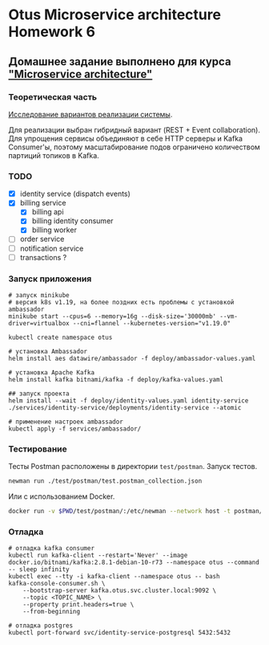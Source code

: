 # Otus Microservice architecture Homework 6

## Домашнее задание выполнено для курса ["Microservice architecture"](https://otus.ru/lessons/microservice-architecture/)

### Теоретическая часть

[Исследование вариантов реализации системы](docs/design.md).

Для реализации выбран гибридный вариант (REST + Event collaboration). Для упрощения сервисы объединяют в себе
HTTP серверы и Kafka Consumer'ы, поэтому масштабирование подов ограничено количеством партиций топиков в Kafka.

### TODO

* [x] identity service (dispatch events)
* [x] billing service
  * [x] billing api
  * [x] billing identity consumer
  * [x] billing worker
* [ ] order service
* [ ] notification service
* [ ] transactions ?

### Запуск приложения

```shell
# запуск minikube
# версия k8s v1.19, на более поздних есть проблемы с установкой ambassador
minikube start --cpus=6 --memory=16g --disk-size='30000mb' --vm-driver=virtualbox --cni=flannel --kubernetes-version="v1.19.0"

kubectl create namespace otus

# установка Ambassador
helm install aes datawire/ambassador -f deploy/ambassador-values.yaml

# установка Apache Kafka
helm install kafka bitnami/kafka -f deploy/kafka-values.yaml

## запуск проекта
helm install --wait -f deploy/identity-values.yaml identity-service ./services/identity-service/deployments/identity-service --atomic

# применение настроек ambassador
kubectl apply -f services/ambassador/
```

### Тестирование

Тесты Postman расположены в директории `test/postman`. Запуск тестов.

```bash
newman run ./test/postman/test.postman_collection.json
```

Или с использованием Docker.

```bash
docker run -v $PWD/test/postman/:/etc/newman --network host -t postman/newman:alpine run test.postman_collection.json
```

### Отладка

```shell
# отладка kafka consumer
kubectl run kafka-client --restart='Never' --image docker.io/bitnami/kafka:2.8.1-debian-10-r73 --namespace otus --command -- sleep infinity
kubectl exec --tty -i kafka-client --namespace otus -- bash
kafka-console-consumer.sh \
    --bootstrap-server kafka.otus.svc.cluster.local:9092 \
    --topic <TOPIC_NAME> \
    --property print.headers=true \
    --from-beginning
    
# отладка postgres
kubectl port-forward svc/identity-service-postgresql 5432:5432
```
